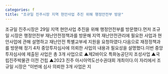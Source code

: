 ```yaml
---
categories: f
title: "조규일 진주시장 지역 현안사업 추진 위해 행정안전부 방문"
---
```

조규일 진주시장은 29일 지역 현안사업 추진을 위해 행정안전부를 방문했다.먼저 조규일 시장은 행정안전부 재난안전정책과를 방문해 지역 재난안전관리에 필요한 사업과 현안사업에 관해 설명하고 재난안전 특별교부세 지원을 요청하였다.다음으로 재정정책과를 방문해 정기 4차 중앙투자심사에 의뢰한 사업의 내용과 필요성을 설명했다.이번 중앙투자심사에 제출된 사업은 총 3개 사업으로 ▲제2바이오 특화농공단지 조성사업 ▲국립진주박물관 이전 건립 ▲2023 진주 아시아역도선수권대회 개최이다.이 자리에서 조규일 시장은 “이번에 심사 의뢰한 3개 사업은 지